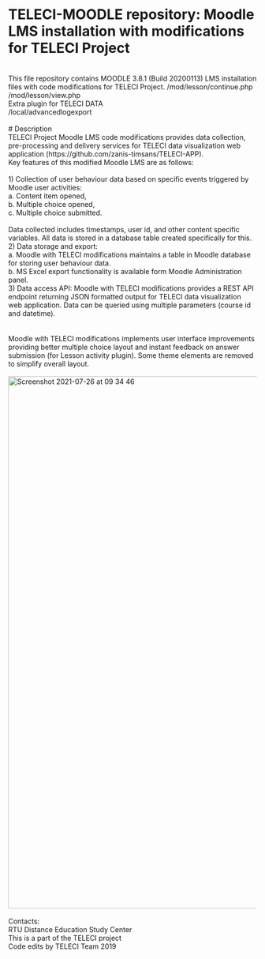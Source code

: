 

# TELECI-MOODLE repository: Moodle LMS installation with modifications for TELECI Project<br>
<br>
This file repository contains MOODLE 3.8.1 (Build 20200113) LMS installation files with code modifications for TELECI Project.
/mod/lesson/continue.php<br>
/mod/lesson/view.php<br>
Extra plugin for TELECI DATA<br>
/local/advancedlogexport
<br>
<br>
# Description<br>
TELECI Project Moodle LMS code modifications provides data collection, pre-processing and delivery services for TELECI data visualization web application (https://github.com/zanis-timsans/TELECI-APP).<br>
Key features of this modified Moodle LMS are as follows:<br>
<br>
1) Collection of user behaviour data based on specific events triggered by Moodle user activities:<br>
a. Content item opened,<br>
b. Multiple choice opened,<br>
c. Multiple choice submitted.<br>
<br>
Data collected includes timestamps, user id, and other content specific variables. All data is stored in a database table created specifically for this.<br>
2) Data storage and export:<br>
a. Moodle with TELECI modifications maintains a table in Moodle database for storing user behaviour data.<br>
b. MS Excel export functionality is available form Moodle Administration panel.<br>
3) Data access API: Moodle with TELECI modifications provides a REST API endpoint returning JSON formatted output for TELECI data visualization web application. Data can be queried using multiple parameters (course id and datetime).<br>
<br><br>
Moodle with TELECI modifications implements user interface improvements providing better multiple choice layout and instant feedback on answer submission (for Lesson activity plugin). Some theme elements are removed to simplify overall layout.<br>
<br>

<img width="1078" alt="Screenshot 2021-07-26 at 09 34 46" src="https://user-images.githubusercontent.com/87937181/126943594-65b3a7df-a12e-45c9-a64d-8f8738309581.png">

<br>
<br>
Contacts:<br>
RTU Distance Education Study Center<br>
This is a part of the TELECI project<br>
Code edits by TELECI Team 2019
